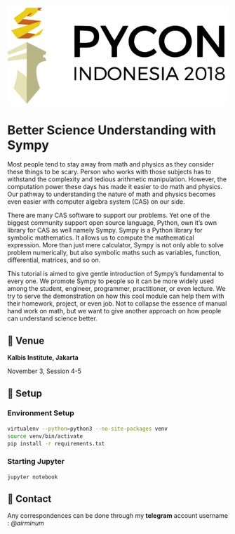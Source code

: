 <p align="center">
  <img src="img/pycon_logo.png">
</p>


# Better Science Understanding with Sympy

Most people tend to stay away from math and physics as they consider these things to be scary. Person who works with those subjects has to withstand the complexity and tedious arithmetic manipulation. However, the computation power these days has made it easier to do math and physics. Our pathway to understanding the nature of math and physics becomes even easier with computer algebra system (CAS) on our side.

There are many CAS software to support our problems. Yet one of the biggest community support open source language, Python, own it’s own library for CAS as well namely Sympy. Sympy is a Python library for symbolic mathematics. It allows us to compute the mathematical expression. More than just mere calculator, Sympy is not only able to solve problem numerically, but also symbolic maths such as variables, function, differential, matrices, and so on.

This tutorial is aimed to give gentle introduction of Sympy’s fundamental to every one. We promote Sympy to people so it can be more widely used among the student, engineer, programmer, practitioner, or even lecture. We try to serve the demonstration on how this cool module can help them with their homework, project, or even job. Not to collapse the essence of manual hand work on math, but we want to give another approach on how people can understand science better.



## :triangular_flag_on_post: Venue

**Kalbis Institute, Jakarta**

November 3, Session 4-5 



## :wrench: Setup
### Environment Setup
```bash
virtualenv --python=python3 --no-site-packages venv
source venv/bin/activate
pip install -r requirements.txt
```
### Starting Jupyter
```bash
jupyter notebook
```



## :email: Contact 

Any correspondences can be done through my **telegram** account username : *@airminum*